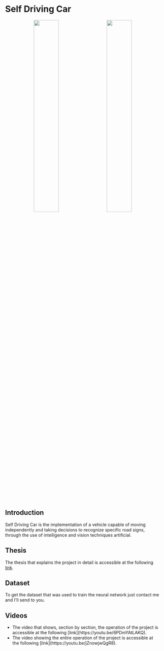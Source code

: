 # Self Driving Car

<p float="left" align="center">
  <img src="https://user-images.githubusercontent.com/35506589/128388306-b30f96da-f43a-4535-a9a4-88c68a267dd3.png" height="40%" width="40%" >
  &nbsp;&nbsp;&nbsp;&nbsp;&nbsp;&nbsp;&nbsp;
  <img src="https://user-images.githubusercontent.com/35506589/128388306-b30f96da-f43a-4535-a9a4-88c68a267dd3.png" height="40%" width="40%" >
</p>


## Introduction
Self Driving Car is the implementation of a vehicle capable of moving independently and taking decisions to recognize specific road signs, through the use of intelligence and vision techniques artificial.

## Thesis
The thesis that explains the project in detail is accessible at the following [link](tesi/tesi.pdf).

## Dataset
To get the dataset that was used to train the neural network just contact me and I'll send to you.

## Videos
<ul>
  <li> The video that shows, section by section, the operation of the project is accessible at the following [link](https://youtu.be/6PDmYAtLAKQ).
  <li> The video showing the entire operation of the project is accessible at the following [link](https://youtu.be/jZnowjwQgR8).
</ul>

